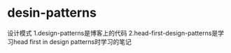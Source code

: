 # desin-patterns
设计模式
1.design-patterns是博客上的代码
2.head-first-design-patterns是学习head first in design patterns时学习的笔记
